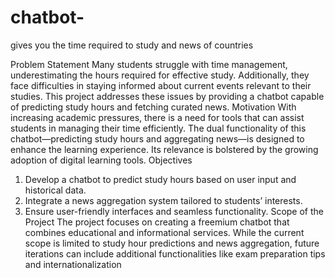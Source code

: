 # chatbot-
gives you the time required to study and news of countries

 Problem Statement
Many students struggle with time management, underestimating the hours required for effective study. Additionally, they face difficulties in staying informed about current events relevant to their studies. This project addresses these issues by providing a chatbot capable of predicting study hours and fetching curated news.
Motivation
With increasing academic pressures, there is a need for tools that can assist students in managing their time efficiently. The dual functionality of this chatbot—predicting study hours and aggregating news—is designed to enhance the learning experience. Its relevance is bolstered by the growing adoption of digital learning tools.
Objectives
1.	Develop a chatbot to predict study hours based on user input and historical data.
2.	Integrate a news aggregation system tailored to students’ interests.
3.	Ensure user-friendly interfaces and seamless functionality.
Scope of the Project
The project focuses on creating a freemium chatbot that combines educational and informational services. While the current scope is limited to study hour predictions and news aggregation, future iterations can include additional functionalities like exam preparation tips and internationalization

                    
